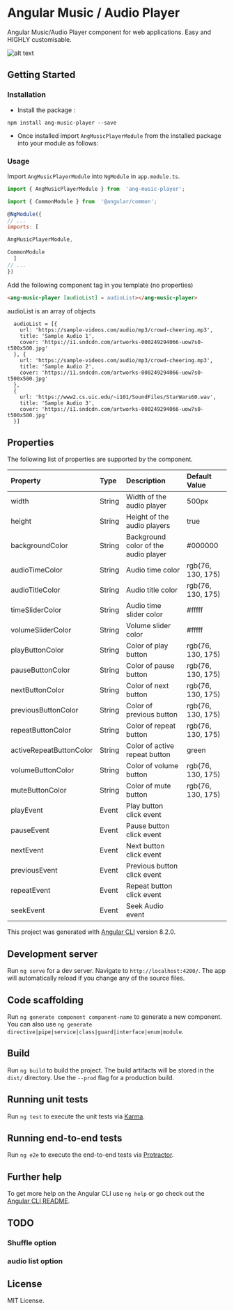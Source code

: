 # Angular Music / Audio Player

Angular Music/Audio Player component for web applications. Easy and HIGHLY customisable.

![alt text](https://i.ibb.co/Y7c9HZR/music.jpg)


## Getting Started

### Installation


- Install the package :

`npm install ang-music-player --save`

  

- Once installed import `AngMusicPlayerModule` from the installed package into your module as follows:

  
  

### Usage

Import `AngMusicPlayerModule` into `NgModule` in `app.module.ts`.

```js
import { AngMusicPlayerModule } from  'ang-music-player';

import { CommonModule } from  '@angular/common';

@NgModule({
// ...
imports: [

AngMusicPlayerModule,

CommonModule
  ]
// ...
})

```
Add the following component tag in you template (no properties)

```html
<ang-music-player [audioList] = audioList></ang-music-player>
``` 

audioList is an array of objects

```
  audioList = [{
    url: 'https://sample-videos.com/audio/mp3/crowd-cheering.mp3',
    title: 'Sample Audio 1',
    cover: 'https://i1.sndcdn.com/artworks-000249294066-uow7s0-t500x500.jpg'
  }, {
    url: 'https://sample-videos.com/audio/mp3/crowd-cheering.mp3',
    title: 'Sample Audio 2',
    cover: 'https://i1.sndcdn.com/artworks-000249294066-uow7s0-t500x500.jpg'
  },
  {
    url: 'https://www2.cs.uic.edu/~i101/SoundFiles/StarWars60.wav',
    title: 'Sample Audio 3',
    cover: 'https://i1.sndcdn.com/artworks-000249294066-uow7s0-t500x500.jpg'
  }]
```

## Properties

The following list of properties are supported by the component.

| Property         |Type    | Description            | Default Value |
|:--- |:--- |:--- |:--- |
| width | String | Width of the audio player | 500px |
| height | String | Height of the audio players | true |
| backgroundColor | String | Background color of the audio player | #000000 |
| audioTimeColor | String | Audio time color  | rgb(76, 130, 175) |
| audioTitleColor | String | Audio title color | rgb(76, 130, 175) |
| timeSliderColor | String | Audio time slider color  | #fffff |
| volumeSliderColor | String | Volume slider color  | #fffff |
| playButtonColor | String | Color of play button |  rgb(76, 130, 175) |
| pauseButtonColor | String | Color of pause button   |  rgb(76, 130, 175) |
| nextButtonColor | String | Color of next button |  rgb(76, 130, 175) |
| previousButtonColor | String | Color of  previous button |  rgb(76, 130, 175) |
| repeatButtonColor | String | Color of  repeat button |  rgb(76, 130, 175) |
| activeRepeatButtonColor | String | Color of active repeat button |  green |
| volumeButtonColor | String | Color of  volume button |  rgb(76, 130, 175) |
| muteButtonColor | String | Color of mute button | rgb(76, 130, 175) |
| playEvent | Event | Play button click event |  |
| pauseEvent | Event | Pause button click event  |  |
| nextEvent | Event | Next button click event  |  |
| previousEvent | Event | Previous button click event | |
| repeatEvent | Event | Repeat button click event | |
| seekEvent | Event | Seek Audio event |  |


This project was generated with [Angular CLI](https://github.com/angular/angular-cli) version 8.2.0.

## Development server

Run `ng serve` for a dev server. Navigate to `http://localhost:4200/`. The app will automatically reload if you change any of the source files.

## Code scaffolding

Run `ng generate component component-name` to generate a new component. You can also use `ng generate directive|pipe|service|class|guard|interface|enum|module`.

## Build

Run `ng build` to build the project. The build artifacts will be stored in the `dist/` directory. Use the `--prod` flag for a production build.

## Running unit tests

Run `ng test` to execute the unit tests via [Karma](https://karma-runner.github.io).

## Running end-to-end tests

Run `ng e2e` to execute the end-to-end tests via [Protractor](http://www.protractortest.org/).

## Further help

To get more help on the Angular CLI use `ng help` or go check out the [Angular CLI README](https://github.com/angular/angular-cli/blob/master/README.md).

## TODO
### Shuffle option
### audio list option

  

## License

MIT License.
